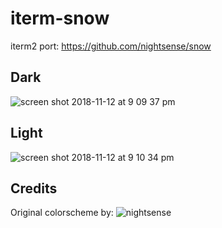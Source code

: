 # iterm-snow

iterm2 port: https://github.com/nightsense/snow

## Dark

![screen shot 2018-11-12 at 9 09 37 pm](https://user-images.githubusercontent.com/7200153/48349482-57253b80-e6bf-11e8-9480-cdbb4acc6088.png)

## Light

![screen shot 2018-11-12 at 9 10 34 pm](https://user-images.githubusercontent.com/7200153/48349527-6c9a6580-e6bf-11e8-8943-9b066de597c9.png)


## Credits

Original colorscheme by: ![nightsense](https://github.com/nightsense/snow)
